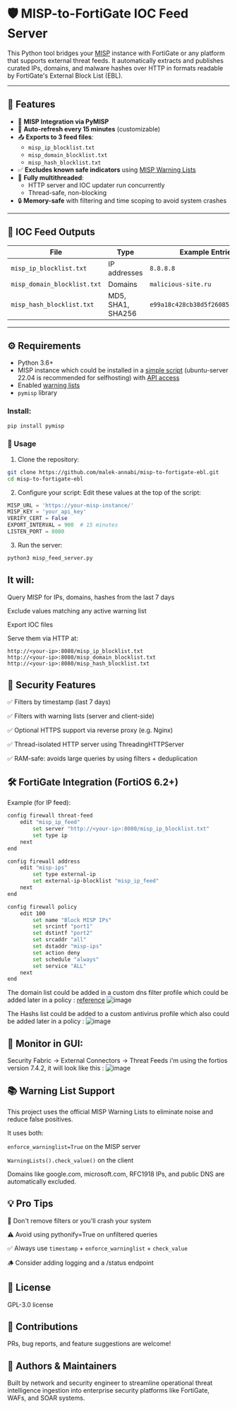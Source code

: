 # 🛡️ MISP-to-FortiGate IOC Feed Server

This Python tool bridges your [MISP](https://github.com/MISP/MISP) instance with FortiGate or any platform that supports external threat feeds. It automatically extracts and publishes curated IPs, domains, and malware hashes over HTTP in formats readable by FortiGate's External Block List (EBL).

---

## 🔧 Features

- 🧠 **MISP Integration via PyMISP**
- 🔁 **Auto-refresh every 15 minutes** (customizable)
- 📤 **Exports to 3 feed files**:
  - `misp_ip_blocklist.txt`
  - `misp_domain_blocklist.txt`
  - `misp_hash_blocklist.txt`
- ✅ **Excludes known safe indicators** using [MISP Warning Lists](https://github.com/MISP/misp-warninglists)
- 🧵 **Fully multithreaded**:
  - HTTP server and IOC updater run concurrently
  - Thread-safe, non-blocking
- 🔒 **Memory-safe** with filtering and time scoping to avoid system crashes

---

## 📂 IOC Feed Outputs

| File | Type | Example Entries |
|------|------|-----------------|
| `misp_ip_blocklist.txt` | IP addresses | `8.8.8.8` |
| `misp_domain_blocklist.txt` | Domains | `malicious-site.ru` |
| `misp_hash_blocklist.txt` | MD5, SHA1, SHA256 | `e99a18c428cb38d5f260853678922e03` |

---

## ⚙️ Requirements

- Python 3.6+
- MISP instance which could be installed in a [simple script]((https://misp.github.io/MISP/)) (ubuntu-server 22.04 is recommended for selfhosting)  with [API access](https://www.circl.lu/doc/misp/automation/#automation-api)
- Enabled [warning lists](https://www.circl.lu/doc/misp/warninglists/)
- `pymisp` library

### Install:

```bash
pip install pymisp
```
### 🚀 Usage
1. Clone the repository:
```bash
git clone https://github.com/malek-annabi/misp-to-fortigate-ebl.git
cd misp-to-fortigate-ebl
```
2. Configure your script:
Edit these values at the top of the script:

```python
MISP_URL = 'https://your-misp-instance/'
MISP_KEY = 'your_api_key'
VERIFY_CERT = False
EXPORT_INTERVAL = 900  # 15 minutes
LISTEN_PORT = 8080
```
3. Run the server:
```bash
python3 misp_feed_server.py
```
## It will:

Query MISP for IPs, domains, hashes from the last 7 days

Exclude values matching any active warning list

Export IOC files

Serve them via HTTP at:

```arduino
http://<your-ip>:8080/misp_ip_blocklist.txt
http://<your-ip>:8080/misp_domain_blocklist.txt
http://<your-ip>:8080/misp_hash_blocklist.txt
```
## 🔐 Security Features
✅ Filters by timestamp (last 7 days)

✅ Filters with warning lists (server and client-side)

✅ Optional HTTPS support via reverse proxy (e.g. Nginx)

✅ Thread-isolated HTTP server using ThreadingHTTPServer

✅ RAM-safe: avoids large queries by using filters + deduplication

## 🛠️ FortiGate Integration (FortiOS 6.2+)
Example (for IP feed):
```bash
config firewall threat-feed
    edit "misp_ip_feed"
        set server "http://<your-ip>:8080/misp_ip_blocklist.txt"
        set type ip
    next
end

config firewall address
    edit "misp-ips"
        set type external-ip
        set external-ip-blocklist "misp_ip_feed"
    next
end

config firewall policy
    edit 100
        set name "Block MISP IPs"
        set srcintf "port1"
        set dstintf "port2"
        set srcaddr "all"
        set dstaddr "misp-ips"
        set action deny
        set schedule "always"
        set service "ALL"
    next
end
```
The domain list could be added in a custom dns filter profile which could be added later in a policy : [reference](https://docs.fortinet.com/document/fortigate/7.4.2/administration-guide/195303)
![image](https://github.com/user-attachments/assets/7fbc21db-a241-4362-bcac-556bcd48444d)

The Hashs list could be added to a custom antivirus profile which also could be added later in a policy :
![image](https://github.com/user-attachments/assets/62412471-861d-4f43-b0e5-697a288bcd4b)


## 🧠 Monitor in GUI:
Security Fabric → External Connectors → Threat Feeds
i'm using the fortios version 7.4.2, it will look like this :
![image](https://github.com/user-attachments/assets/5ee568f0-f82d-4c11-acf6-e75bc6dd9ea3)


## 📚 Warning List Support
This project uses the official MISP Warning Lists to eliminate noise and reduce false positives.

It uses both:

`enforce_warninglist=True` on the MISP server

`WarningLists().check_value()` on the client

Domains like google.com, microsoft.com, RFC1918 IPs, and public DNS are automatically excluded.

## 💡 Pro Tips
🛑 Don't remove filters or you'll crash your system

⚠️ Avoid using pythonify=True on unfiltered queries

✅ Always use `timestamp` + `enforce_warninglist` + `check_value`

🪵 Consider adding logging and a /status endpoint

## 📜 License
GPL-3.0 license

## 🤝 Contributions
PRs, bug reports, and feature suggestions are welcome!

## 🧠 Authors & Maintainers
Built by network and security engineer to streamline operational threat intelligence ingestion into enterprise security platforms like FortiGate, WAFs, and SOAR systems.

